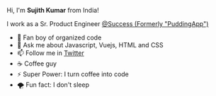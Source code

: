 Hi, I'm **Sujith Kumar** from India!

I work as a Sr. Product Engineer [@Success (Formerly "PuddingApp")](https://www.success.app/)

- 🔭 Fan boy of organized code
- 💬 Ask me about Javascript, Vuejs, HTML and CSS
- 📫 Follow me in [Twitter](https://twitter.com/codenameJr)
- :coffee: Coffee guy
- ⚡ Super Power: I turn coffee into code
- 🌪️ Fun fact: I don't sleep
